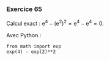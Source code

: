 ### Exercice 65

Calcul exact :
$\mathrm e^4 - (\mathrm e^2)^2 = \mathrm e^4 - \mathrm e^4 = 0$.

Avec Python :
```py{cmd="python3"}
from math import exp
exp(4) - exp(2)**2
```

